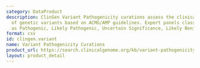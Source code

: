 ```yaml
---
category: DataProduct
description: ClinGen Variant Pathogenicity curations assess the clinical significance
  of genetic variants based on ACMG/AMP guidelines. Expert panels classify variants
  as Pathogenic, Likely Pathogenic, Uncertain Significance, Likely Benign, or Benign.
format: csv
id: clingen.variant
name: Variant Pathogenicity Curations
product_url: https://search.clinicalgenome.org/kb/variant-pathogenicity/all
layout: product_detail
---
```

